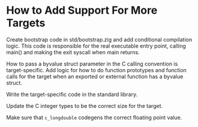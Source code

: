 # How to Add Support For More Targets

Create bootstrap code in std/bootstrap.zig and add conditional compilation
logic. This code is responsible for the real executable entry point, calling
main() and making the exit syscall when main returns.

How to pass a byvalue struct parameter in the C calling convention is
target-specific. Add logic for how to do function prototypes and function calls
for the target when an exported or external function has a byvalue struct.

Write the target-specific code in the standard library.

Update the C integer types to be the correct size for the target.

Make sure that `c_longdouble` codegens the correct floating point value.
